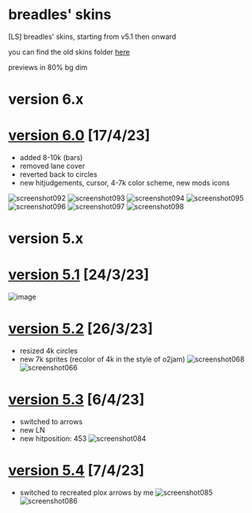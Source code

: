 # breadles' skins
[LS] breadles' skins, starting from v5.1 then onward

you can find the old skins folder [here](https://drive.google.com/drive/folders/1y3EEeSxe_N6Adc4oJfv-mi10t3bsNTnb?usp=sharing)

previews in 80% bg dim

# version 6.x

# [version 6.0](https://drive.google.com/u/0/uc?id=1e9DQ_Ognu2i-Dkh_aIIXZ2Yd3RoG1sAG&export=download) [17/4/23]
 - added 8-10k (bars)
 - removed lane cover
 - reverted back to circles
 - new hitjudgements, cursor, 4-7k color scheme, new mods icons

![screenshot092](https://user-images.githubusercontent.com/101068519/232390954-aad64150-07a8-4a50-8b65-5b4e1fa55570.png)
![screenshot093](https://user-images.githubusercontent.com/101068519/232391009-bb548733-d215-424f-a774-9956f4aafe6e.png)
![screenshot094](https://user-images.githubusercontent.com/101068519/232391018-d1b4cff7-a728-4736-a9f9-d9c0873dfe14.png)
![screenshot095](https://user-images.githubusercontent.com/101068519/232391032-cd150561-14a3-4070-ab38-0c612908a7ce.png)
![screenshot096](https://user-images.githubusercontent.com/101068519/232391066-65729808-8fc3-49c9-929a-09e9da8e1a57.png)
![screenshot097](https://user-images.githubusercontent.com/101068519/232391092-433b63b3-2840-4d61-b7cb-b180d0df0033.png)
![screenshot098](https://user-images.githubusercontent.com/101068519/232391232-4b07d495-78f3-462c-bd3d-7f19e7e61ac6.png)

# version 5.x

# [version 5.1](https://drive.google.com/u/0/uc?id=1cU4to8dUaxiPiFvEeVi_s0zLG9-5LLVV&export=download) [24/3/23]
![image](https://user-images.githubusercontent.com/101068519/227696085-39d5f752-db43-42bd-9ce1-b09fa550f05e.png)


# [version 5.2](https://drive.google.com/u/0/uc?id=1-BmZYY77xSAdQgzM9IqaEzwqXuc9Hl7s&export=download) [26/3/23]
 - resized 4k circles
 - new 7k sprites (recolor of 4k in the style of o2jam)
![screenshot068](https://user-images.githubusercontent.com/101068519/227756375-15f6b3e6-bfc4-4e9c-87df-f94b25cecc6b.png)
![screenshot066](https://user-images.githubusercontent.com/101068519/227756376-109e8e96-f739-403c-a30b-8679033b5ae5.png)


# [version 5.3](https://drive.google.com/u/0/uc?id=1LIV9QQzEQPKX_2chaThH50Nt9OoSNgiw&export=download) [6/4/23]
 - switched to arrows
 - new LN
 - new hitposition: 453
![screenshot084](https://user-images.githubusercontent.com/101068519/230524216-15a1fa1d-df3c-4325-a554-97198c0e6b13.png)


# [version 5.4](https://drive.google.com/u/0/uc?id=1WCKXMIHDATJp8C58Y-AuiXXJp1SRJi8P&export=download) [7/4/23]
 - switched to recreated plox arrows by me
![screenshot085](https://user-images.githubusercontent.com/101068519/230682107-aaaa4f9e-d9c4-44fe-bd44-f81afc0f5a02.png)
![screenshot086](https://user-images.githubusercontent.com/101068519/230682259-2d2965bb-db31-4586-af33-ee39ce73b7d2.png)
